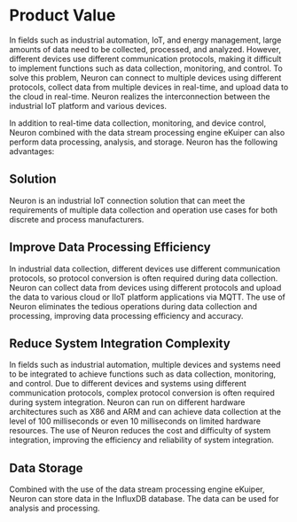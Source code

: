 # Product Value

In fields such as industrial automation, IoT, and energy management, large amounts of data need to be collected, processed, and analyzed. However, different devices use different communication protocols, making it difficult to implement functions such as data collection, monitoring, and control. To solve this problem, Neuron can connect to multiple devices using different protocols, collect data from multiple devices in real-time, and upload data to the cloud in real-time. Neuron realizes the interconnection between the industrial IoT platform and various devices.

In addition to real-time data collection, monitoring, and device control, Neuron combined with the data stream processing engine eKuiper can also perform data processing, analysis, and storage. Neuron has the following advantages:

## Solution
Neuron is an industrial IoT connection solution that can meet the requirements of multiple data collection and operation use cases for both discrete and process manufacturers.

## Improve Data Processing Efficiency

In industrial data collection, different devices use different communication protocols, so protocol conversion is often required during data collection. Neuron can collect data from devices using different protocols and upload the data to various cloud or IIoT platform applications via MQTT. The use of Neuron eliminates the tedious operations during data collection and processing, improving data processing efficiency and accuracy.

## Reduce System Integration Complexity

In fields such as industrial automation, multiple devices and systems need to be integrated to achieve functions such as data collection, monitoring, and control. Due to different devices and systems using different communication protocols, complex protocol conversion is often required during system integration. Neuron can run on different hardware architectures such as X86 and ARM and can achieve data collection at the level of 100 milliseconds or even 10 milliseconds on limited hardware resources. The use of Neuron reduces the cost and difficulty of system integration, improving the efficiency and reliability of system integration.

## Data Storage

Combined with the use of the data stream processing engine eKuiper, Neuron can store data in the InfluxDB database. The data can be used for analysis and processing.

